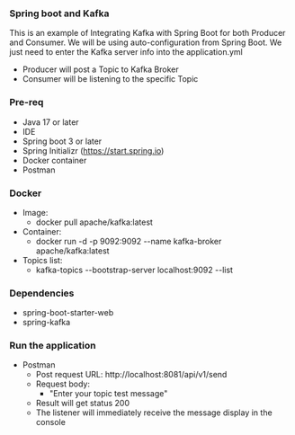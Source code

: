 ### Spring boot and Kafka
This is an example of Integrating Kafka with Spring Boot for both Producer and Consumer.
We will be using auto-configuration from Spring Boot.  We just need to enter the Kafka server info into the application.yml

- Producer will post a Topic to Kafka Broker
- Consumer will be listening to the specific Topic


### Pre-req
- Java 17 or later
- IDE
- Spring boot 3 or later
- Spring Initializr (https://start.spring.io)
- Docker container
- Postman


### Docker
- Image:
    - docker pull apache/kafka:latest
- Container:
    - docker run -d -p 9092:9092 --name kafka-broker apache/kafka:latest
- Topics list:
    - kafka-topics --bootstrap-server localhost:9092 --list

### Dependencies
- spring-boot-starter-web
- spring-kafka

### Run the application
- Postman
  - Post request URL: http://localhost:8081/api/v1/send
  - Request body:
    - "Enter your topic test message"
  - Result will get status 200
  - The listener will immediately receive the message display in the console
  